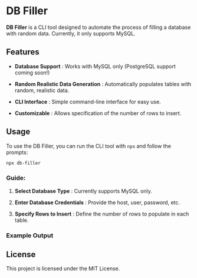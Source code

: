 
# DB Filler 
**DB Filler**  is a CLI tool designed to automate the process of filling a database with random data. Currently, it only supports MySQL.
## Features 
 
- **Database Support** : Works with MySQL only (PostgreSQL support coming soon!)
 
- **Random Realistic Data Generation** : Automatically populates tables with random, realistic data.
 
- **CLI Interface** : Simple command-line interface for easy use.
  
- **Customizable** : Allows specification of the number of rows to insert.

## Usage 
To use the DB Filler, you can run the CLI tool with `npx` and follow the prompts:

```bash
npx db-filler
```

### Guide: 
 
1. **Select Database Type** : Currently supports MySQL only.
 
2. **Enter Database Credentials** : Provide the host, user, password, etc.
 
3. **Specify Rows to Insert** : Define the number of rows to populate in each table.

### Example Output 


## License 
This project is licensed under the MIT License.

